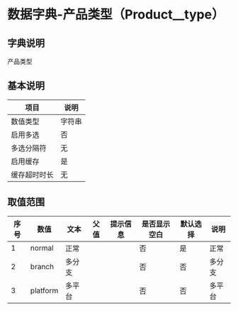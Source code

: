 # 数据字典-产品类型（Product__type）
## 字典说明
产品类型

## 基本说明
| 项目 | 说明 |
| ---- | ---- |
| 数值类型 | 字符串 |
| 启用多选 | 否 |
| 多选分隔符 | 无 |
| 启用缓存 | 是 |
| 缓存超时时长 | 无 |

## 取值范围
| 序号 | 数值 | 文本 | 父值 | 提示信息 | 是否显示空白 | 默认选择 | 说明 |
| ---- | ---- | ---- | ---- | ---- | ---- | ---- | ---- |
| 1 | normal | 正常 |  |  | 否 | 是 | 正常 |
| 2 | branch | 多分支 |  |  | 否 | 否 | 多分支 |
| 3 | platform | 多平台 |  |  | 否 | 否 | 多平台 |


